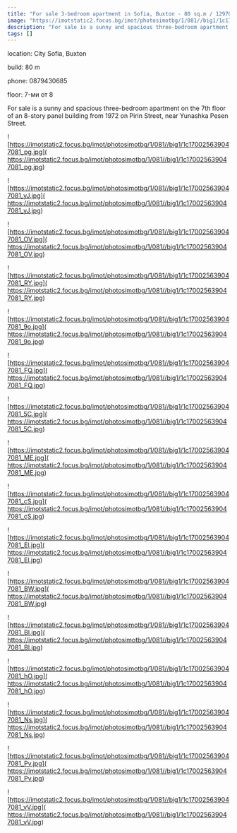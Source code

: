 ```yaml
---
title: "For sale 3-bedroom apartment in Sofia, Buxton - 80 sq.m / 129700 EUR :: imot.bg Advertisement"
image: "https://imotstatic2.focus.bg/imot/photosimotbg/1/081//big1/1c170025639047081_bA.jpg"
description: "For sale is a sunny and spacious three-bedroom apartment on the 7th floor of an 8-story panel building from 1972 on Pirin Street, near Yunashka Pesen Street."
tags: []
---
```


location: City Sofia, Buxton

build: 80 m

phone: 0879430685

floor: 7-ми от 8

For sale is a sunny and spacious three-bedroom apartment on the 7th floor of an 8-story panel building from 1972 on Pirin Street, near Yunashka Pesen Street.


![https://imotstatic2.focus.bg/imot/photosimotbg/1/081//big1/1c170025639047081_pg.jpg]( https://imotstatic2.focus.bg/imot/photosimotbg/1/081//big1/1c170025639047081_pg.jpg)


![https://imotstatic2.focus.bg/imot/photosimotbg/1/081//big1/1c170025639047081_yJ.jpg]( https://imotstatic2.focus.bg/imot/photosimotbg/1/081//big1/1c170025639047081_yJ.jpg)


![https://imotstatic2.focus.bg/imot/photosimotbg/1/081//big1/1c170025639047081_OV.jpg]( https://imotstatic2.focus.bg/imot/photosimotbg/1/081//big1/1c170025639047081_OV.jpg)


![https://imotstatic2.focus.bg/imot/photosimotbg/1/081//big1/1c170025639047081_RY.jpg]( https://imotstatic2.focus.bg/imot/photosimotbg/1/081//big1/1c170025639047081_RY.jpg)


![https://imotstatic2.focus.bg/imot/photosimotbg/1/081//big1/1c170025639047081_9o.jpg]( https://imotstatic2.focus.bg/imot/photosimotbg/1/081//big1/1c170025639047081_9o.jpg)


![https://imotstatic2.focus.bg/imot/photosimotbg/1/081//big1/1c170025639047081_FQ.jpg]( https://imotstatic2.focus.bg/imot/photosimotbg/1/081//big1/1c170025639047081_FQ.jpg)


![https://imotstatic2.focus.bg/imot/photosimotbg/1/081//big1/1c170025639047081_5C.jpg]( https://imotstatic2.focus.bg/imot/photosimotbg/1/081//big1/1c170025639047081_5C.jpg)


![https://imotstatic2.focus.bg/imot/photosimotbg/1/081//big1/1c170025639047081_ME.jpg]( https://imotstatic2.focus.bg/imot/photosimotbg/1/081//big1/1c170025639047081_ME.jpg)


![https://imotstatic2.focus.bg/imot/photosimotbg/1/081//big1/1c170025639047081_cS.jpg]( https://imotstatic2.focus.bg/imot/photosimotbg/1/081//big1/1c170025639047081_cS.jpg)


![https://imotstatic2.focus.bg/imot/photosimotbg/1/081//big1/1c170025639047081_El.jpg]( https://imotstatic2.focus.bg/imot/photosimotbg/1/081//big1/1c170025639047081_El.jpg)


![https://imotstatic2.focus.bg/imot/photosimotbg/1/081//big1/1c170025639047081_BW.jpg]( https://imotstatic2.focus.bg/imot/photosimotbg/1/081//big1/1c170025639047081_BW.jpg)


![https://imotstatic2.focus.bg/imot/photosimotbg/1/081//big1/1c170025639047081_Bl.jpg]( https://imotstatic2.focus.bg/imot/photosimotbg/1/081//big1/1c170025639047081_Bl.jpg)


![https://imotstatic2.focus.bg/imot/photosimotbg/1/081//big1/1c170025639047081_hO.jpg]( https://imotstatic2.focus.bg/imot/photosimotbg/1/081//big1/1c170025639047081_hO.jpg)


![https://imotstatic2.focus.bg/imot/photosimotbg/1/081//big1/1c170025639047081_Ns.jpg]( https://imotstatic2.focus.bg/imot/photosimotbg/1/081//big1/1c170025639047081_Ns.jpg)


![https://imotstatic2.focus.bg/imot/photosimotbg/1/081//big1/1c170025639047081_Pv.jpg]( https://imotstatic2.focus.bg/imot/photosimotbg/1/081//big1/1c170025639047081_Pv.jpg)


![https://imotstatic2.focus.bg/imot/photosimotbg/1/081//big1/1c170025639047081_vV.jpg]( https://imotstatic2.focus.bg/imot/photosimotbg/1/081//big1/1c170025639047081_vV.jpg)


